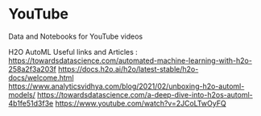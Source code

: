 # YouTube
Data and Notebooks for YouTube videos


H2O AutoML Useful links and Articles :
https://towardsdatascience.com/automated-machine-learning-with-h2o-258a2f3a203f
https://docs.h2o.ai/h2o/latest-stable/h2o-docs/welcome.html
https://www.analyticsvidhya.com/blog/2021/02/unboxing-h2o-automl-models/
https://towardsdatascience.com/a-deep-dive-into-h2os-automl-4b1fe51d3f3e
https://www.youtube.com/watch?v=2JCoLTwOyFQ
